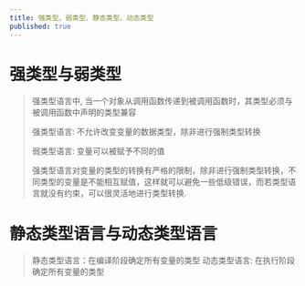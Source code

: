```yaml
---
title: 强类型、弱类型、静态类型、动态类型
published: true
---
```


# [](#header-1)强类型与弱类型

> 强类型语言中, 当一个对象从调用函数传递到被调用函数时，其类型必须与被调用函数中声明的类型兼容
> 
> 强类型语言: 不允许改变变量的数据类型，除非进行强制类型转换
>
> 弱类型语言: 变量可以被赋予不同的值
>
> 强类型语言对变量的类型的转换有严格的限制，除非进行强制类型转换，不同类型的变量是不能相互赋值，这样就可以避免一些低级错误，而若类型语言就没有约束，可以很灵活地进行类型转换.


# [](#header-2)静态类型语言与动态类型语言 

> 静态类型语言：在编译阶段确定所有变量的类型
> 动态类型语言: 在执行阶段确定所有变量的类型
